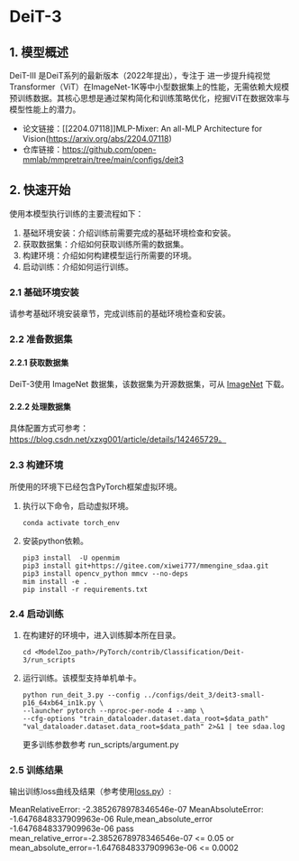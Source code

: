 # DeiT-3
## 1. 模型概述
DeiT-III 是DeiT系列的最新版本（2022年提出），专注于 进一步提升纯视觉Transformer（ViT）在ImageNet-1K等中小型数据集上的性能，无需依赖大规模预训练数据。其核心思想是通过架构简化和训练策略优化，挖掘ViT在数据效率与模型性能上的潜力。

- 论文链接：[[2204.07118]]MLP-Mixer: An all-MLP Architecture for Vision(https://arxiv.org/abs/2204.07118)
- 仓库链接：https://github.com/open-mmlab/mmpretrain/tree/main/configs/deit3
## 2. 快速开始
使用本模型执行训练的主要流程如下：
1. 基础环境安装：介绍训练前需要完成的基础环境检查和安装。
2. 获取数据集：介绍如何获取训练所需的数据集。
3. 构建环境：介绍如何构建模型运行所需要的环境。
4. 启动训练：介绍如何运行训练。

### 2.1 基础环境安装

请参考基础环境安装章节，完成训练前的基础环境检查和安装。

### 2.2 准备数据集
#### 2.2.1 获取数据集
DeiT-3使用 ImageNet 数据集，该数据集为开源数据集，可从 [ImageNet](https://image-net.org/) 下载。

#### 2.2.2 处理数据集
具体配置方式可参考：https://blog.csdn.net/xzxg001/article/details/142465729。

### 2.3 构建环境

所使用的环境下已经包含PyTorch框架虚拟环境。
1. 执行以下命令，启动虚拟环境。
    ```
    conda activate torch_env
    ```
2. 安装python依赖。
    ```
    pip3 install  -U openmim 
    pip3 install git+https://gitee.com/xiwei777/mmengine_sdaa.git 
    pip3 install opencv_python mmcv --no-deps
    mim install -e .
    pip install -r requirements.txt
    ```
### 2.4 启动训练

1. 在构建好的环境中，进入训练脚本所在目录。
    ```
    cd <ModelZoo_path>/PyTorch/contrib/Classification/Deit-3/run_scripts
    ```

2. 运行训练。该模型支持单机单卡。
    ```
   python run_deit_3.py --config ../configs/deit_3/deit3-small-p16_64xb64_in1k.py \
    --launcher pytorch --nproc-per-node 4 --amp \
    --cfg-options "train_dataloader.dataset.data_root=$data_path" "val_dataloader.dataset.data_root=$data_path" 2>&1 | tee sdaa.log
   ```
    更多训练参数参考 run_scripts/argument.py

### 2.5 训练结果
输出训练loss曲线及结果（参考使用[loss.py](./run_scripts/loss.py)）: 

MeanRelativeError: -2.3852678978346546e-07
MeanAbsoluteError: -1.6476848337909963e-06
Rule,mean_absolute_error -1.6476848337909963e-06
pass mean_relative_error=-2.3852678978346546e-07 <= 0.05 or mean_absolute_error=-1.6476848337909963e-06 <= 0.0002